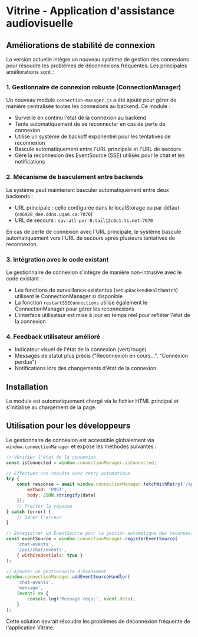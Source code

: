 # Vitrine - Application d'assistance audiovisuelle

## Améliorations de stabilité de connexion

La version actuelle intègre un nouveau système de gestion des connexions pour résoudre les problèmes de déconnexions fréquentes. Les principales améliorations sont :

### 1. Gestionnaire de connexion robuste (ConnectionManager)

Un nouveau module `connection-manager.js` a été ajouté pour gérer de manière centralisée toutes les connexions au backend. Ce module :

- Surveille en continu l'état de la connexion au backend
- Tente automatiquement de se reconnecter en cas de perte de connexion
- Utilise un système de backoff exponentiel pour les tentatives de reconnexion
- Bascule automatiquement entre l'URL principale et l'URL de secours
- Gère la reconnexion des EventSource (SSE) utilisés pour le chat et les notifications

### 2. Mécanisme de basculement entre backends

Le système peut maintenant basculer automatiquement entre deux backends :

- URL principale : celle configurée dans le localStorage ou par défaut (`c46928_dee.ddns.uqam.ca:7070`)
- URL de secours : `sav-atl-por-8.tail12c6c1.ts.net:7070`

En cas de perte de connexion avec l'URL principale, le système bascule automatiquement vers l'URL de secours après plusieurs tentatives de reconnexion.

### 3. Intégration avec le code existant

Le gestionnaire de connexion s'intègre de manière non-intrusive avec le code existant :

- Les fonctions de surveillance existantes (`setupBackendHealthWatch`) utilisent le ConnectionManager si disponible
- La fonction `restartSSEConnections` utilise également le ConnectionManager pour gérer les reconnexions
- L'interface utilisateur est mise à jour en temps réel pour refléter l'état de la connexion

### 4. Feedback utilisateur amélioré

- Indicateur visuel de l'état de la connexion (vert/rouge)
- Messages de statut plus précis ("Reconnexion en cours...", "Connexion perdue")
- Notifications lors des changements d'état de la connexion

## Installation

Le module est automatiquement chargé via le fichier HTML principal et s'initialise au chargement de la page.

## Utilisation pour les développeurs

Le gestionnaire de connexion est accessible globalement via `window.connectionManager` et expose les méthodes suivantes :

```javascript
// Vérifier l'état de la connexion
const isConnected = window.connectionManager.isConnected;

// Effectuer une requête avec retry automatique
try {
    const response = await window.connectionManager.fetchWithRetry('/api/endpoint', {
        method: 'POST',
        body: JSON.stringify(data)
    });
    // Traiter la réponse
} catch (error) {
    // Gérer l'erreur
}

// Enregistrer un EventSource pour la gestion automatique des reconnexions
const eventSource = window.connectionManager.registerEventSource(
    'chat-events', 
    '/api/chat/events',
    { withCredentials: true }
);

// Ajouter un gestionnaire d'événement
window.connectionManager.addEventSourceHandler(
    'chat-events',
    'message',
    (event) => {
        console.log('Message reçu:', event.data);
    }
);
```

Cette solution devrait résoudre les problèmes de déconnexion fréquente de l'application Vitrine.